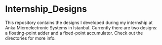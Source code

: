 # Internship_Designs
This repository contains the designs I developed during my internship at Anka Microelectronic Systems in Istanbul. Currently there are two designs: a floating-point adder and a fixed-point accumulator. Check out the directories for more info.
